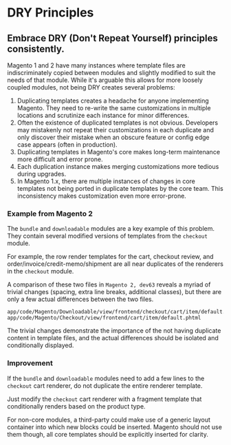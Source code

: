 # DRY Principles

## Embrace DRY (Don't Repeat Yourself) principles consistently.

Magento 1 and 2 have many instances where template files are indiscriminately copied between modules and slightly modified to suit the needs of that module. While it's arguable this allows for more loosely coupled modules, not being DRY creates several problems:

1. Duplicating templates creates a headache for anyone implementing Magento. They need to re-write the same customizations in multiple locations and scrutinize each instance for minor differences.
1. Often the existence of duplicated templates is not obvious. Developers may mistakenly not repeat their customizations in each duplicate and only discover their mistake when an obscure feature or config edge case appears (often in production).
1. Duplicating templates in Magento's core makes long-term maintenance more difficult and error prone.
1. Each duplication instance makes merging customizations more tedious during upgrades.
1. In Magento 1.x, there are multiple instances of changes in core templates not being ported in duplicate templates by the core team. This inconsistency makes customization even more error-prone.

### Example from Magento 2

The ```bundle``` and ```downloadable``` modules are a key example of this problem. They contain several modified versions of templates from the ```checkout``` module.

For example, the row render templates for the cart, checkout review, and order/invoice/credit-memo/shipment are all near duplicates of the renderers in the ```checkout``` module. 

A comparison of these two files in ```Magento 2, dev63``` reveals a myriad of trivial changes (spacing, extra line breaks, additional classes), but there are only a few actual differences between the two files.

```
app/code/Magento/Downloadable/view/frontend/checkout/cart/item/default.phtml
app/code/Magento/Checkout/view/frontend/cart/item/default.phtml
```

The trivial changes demonstrate the importance of the not having duplicate content in template files, and the actual differences should be isolated and conditionally displayed. 

### Improvement

If the ```bundle``` and ```downloadable``` modules need to add a few lines to the ```checkout``` cart renderer, do not duplicate the entire renderer template.

Just modify the ```checkout``` cart renderer with a fragment template that conditionally renders based on the product type. 

For non-core modules, a third-party could make use of a generic layout container into which new blocks could be inserted. Magento should not use them though, all core templates should be explicitly inserted for clarity.